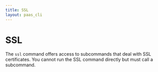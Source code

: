```yaml
---
title: SSL
layout: paas_cli
---
```


# SSL

The `ssl` command offers access to subcommands that deal with SSL certificates. You cannot run the SSL command directly but must call a subcommand.
